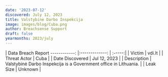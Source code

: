 ```yaml
---
date: '2023-07-12'
discovered: July 12, 2023
title: Valstybinė Darbo Inspekcija
image: images/blog/Cuba.png
author: Breachsense Support
draft: false
yearmonths: 2023/july
---
```



| Data Breach Report
------------:     |:-------------:    | :-----:|
| Victim      | vdi.lt      | 
| Threat Actor      | Cuba      | 
| Date Discovered      | Jul 12, 2023      | 
| Description      | Valstybinė Darbo Inspekcija is a Government office in Lithuania.      | 
| Leak Size      | Unknown      | 

